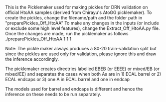 This is the Picklemaker used for making pickles for DRN validation on official HtoAA samples (derived from Chirayu's AtoGG picklemaker).
To create the pickles, change the filename/path and the folder path in "preparePickles_Off_HtoAA"
To make any changes in the inputs (or include or exclude some high level features), change the Extract_Off_HtoAA.py file.
Once the changes are made, run the picklemaker as follows
./preparePickles_Off_HtoAA 1 1 1

Note: The pickle maker always produces a 80-20 train-validation split but since the pickles are used only for validation, please ignore this and draw the inference accordingly.

The picklemaker creates directries labelled EBEB (or EEEE) or mixed/EB (or mixed/EE) and separates the cases when both As are in 1) ECAL barrel  or 2) ECAL endcaps or 3) one A in ECAL barrel and one in endcap

The models used for barrel and endcaps is different and hence the inference on these needs to be run separately.
